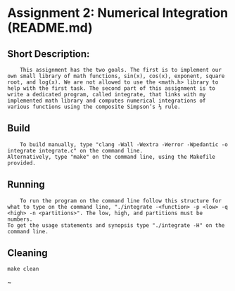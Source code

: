# Assignment 2: Numerical Integration (README.md)

## Short Description: 
        This assignment has the two goals. The first is to implement our own small library of math functions, sin(x), cos(x), exponent, square root, and log(x). We are not allowed to use the <math.h> library to help with the first task. The second part of this assignment is to write a dedicated program, called integrate, that links with my implemented math library and computes numerical integrations of various functions using the composite Simpson’s ⅓ rule.

## Build 
        To build manually, type "clang -Wall -Wextra -Werror -Wpedantic -o integrate integrate.c" on the command line. 
	Alternatively, type "make" on the command line, using the Makefile provided.

## Running 
        To run the program on the command line follow this structure for what to type on the command line, "./integrate -<function> -p <low> -q <high> -n <partitions>". The low, high, and partitions must be numbers. 
	To get the usage statements and synopsis type "./integrate -H" on the command line. 

## Cleaning 
	make clean 
~                          
